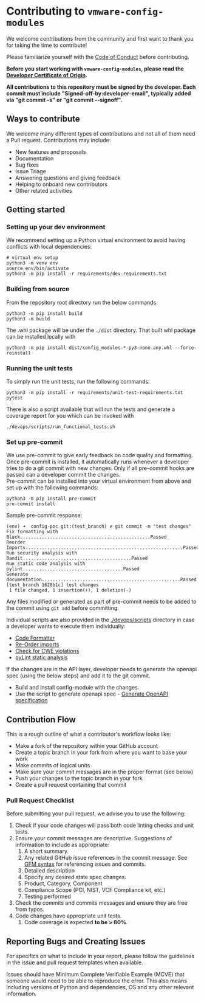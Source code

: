 # Contributing to `vmware-config-modules`

We welcome contributions from the community and first want to thank you for taking the time to contribute!

Please familiarize yourself with the [Code of Conduct](https://github.com/vmware/.github/blob/main/CODE_OF_CONDUCT.md) before contributing.

__Before you start working with `vmware-config-modules`, please read the [Developer Certificate of Origin](https://developercertificate.org/).__

__All contributions to this repository must be signed by the developer. Each commit must include "Signed-off-by:developer-email", typically added via "git commit -s" or "git commit --signoff".__

## Ways to contribute

We welcome many different types of contributions and not all of them need a Pull request. Contributions may include:

* New features and proposals
* Documentation
* Bug fixes
* Issue Triage
* Answering questions and giving feedback
* Helping to onboard new contributors
* Other related activities

## Getting started

### Setting up your dev environment
We recommend setting up a Python virtual environment to avoid having conflicts with local dependencies:
```
# virtual env setup
python3 -m venv env
source env/bin/activate
python3 -m pip install -r requirements/dev-requirements.txt
```

### Building from source
From the repository root directory run the below commands.
```shell
python3 -m pip install build
python3 -m build
```
 The .whl package will be under the `./dist` directory. That built whl package can be installed locally with
```shell
python3 -m pip install dist/config_modules-*-py3-none-any.whl --force-reinstall
```
### Running the unit tests
To simply run the unit tests, run the following commands.
```shell
python3 -m pip install -r requirements/unit-test-requirements.txt
pytest
```
There is also a script available that will run the tests and generate a coverage report for you which can be invoked with
```shell
./devops/scripts/run_functional_tests.sh
```
### Set up pre-commit
We use pre-commit to give early feedback on code quality and formatting.  
Once pre-commit is installed, it automatically runs whenever a developer tries to do a git commit with new changes. Only if all pre-commit hooks are passed can a developer commit the changes.  
Pre-commit can be installed into your virtual environment from above and set up with the following commands:
```shell
python3 -m pip install pre-commit
pre-commit install
```
Sample pre-commit response:
```
(env) ➜  config-poc git:(test_branch) ✗ git commit -m "test changes"
Fix formatting with Black................................................Passed
Reorder Imports..........................................................Passed
Run security analysis with Bandit........................................Passed
Run static code analysis with pylint.....................................Passed
Generate documentation...................................................Passed
[test_branch 1620b1c] test changes
 1 file changed, 1 insertion(+), 1 deletion(-)
```

Any files modified or generated as part of pre-commit needs to be added to the commit using `git add` before committing.

Individual scripts are also provided in the [./devops/scripts](./devops/scripts) directory in case a developer wants to execute them individually:
- [Code Formatter](./devops/scripts/run_formatting.sh)
- [Re-Order imports](./devops/scripts/run_reorder_imports.sh)
- [Check for CWE violations](./devops/scripts/run_security_analysis.sh)
- [pyLint static analysis](./devops/scripts/run_static_code_analysis.sh)

If the changes are in the API layer, developer needs to generate the openapi spec (using the below steps) and add it to the git commit.
- Build and install config-module with the changes.
- Use the script to generate openapi spec - [Generate OpenAPI specification](./devops/scripts/generate_openapi_spec.py)

## Contribution Flow

This is a rough outline of what a contributor's workflow looks like:

* Make a fork of the repository within your GitHub account
* Create a topic branch in your fork from where you want to base your work
* Make commits of logical units
* Make sure your commit messages are in the proper format (see below)
* Push your changes to the topic branch in your fork
* Create a pull request containing that commit

### Pull Request Checklist
Before submitting your pull request, we advise you to use the following:

1. Check if your code changes will pass both code linting checks and unit tests.
2. Ensure your commit messages are descriptive. Suggestions of information to include as appropriate:
   1. A short summary.
   2. Any related GitHub issue references in the commit message. See [GFM syntax](https://guides.github.com/features/mastering-markdown/#GitHub-flavored-markdown) for referencing issues and commits.
   3. Detailed description
   4. Specify any desired state spec changes.
   5. Product, Category, Component
   6. Compliance Scope (PCI, NIST, VCF Compliance kit, etc.)
   7. Testing performed
3. Check the commits and commits messages and ensure they are free from typos.
4. Code changes have appropriate unit tests.
   1. Code coverage is expected __to be > 80%__.

## Reporting Bugs and Creating Issues

For specifics on what to include in your report, please follow the guidelines in the issue and pull request templates when available.

Issues should have Minimum Complete Verifiable Example (MCVE) that someone would need to be able to reproduce the error. This also means including versions of Python and dependencies, OS and any other relevant information.
